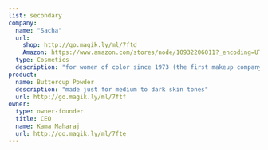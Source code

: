 ```yaml
---
list: secondary
company:
  name: "Sacha"
  url:
    shop: http://go.magik.ly/ml/7ftd
    Amazon: https://www.amazon.com/stores/node/10932206011?_encoding=UTF8&field-lbr_brands_browse-bin=Sacha%20Cosmetics&ref_=w_bl_hsx_s_be_web_10932206011
  type: Cosmetics
  description: "for women of color since 1973 (the first makeup company to be halal-certified)"
product:
  name: Buttercup Powder
  description: "made just for medium to dark skin tones"
  url: http://go.magik.ly/ml/7ftf
owner:
  type: owner-founder
  title: CEO
  name: Kama Maharaj
  url: http://go.magik.ly/ml/7fte
---
```

